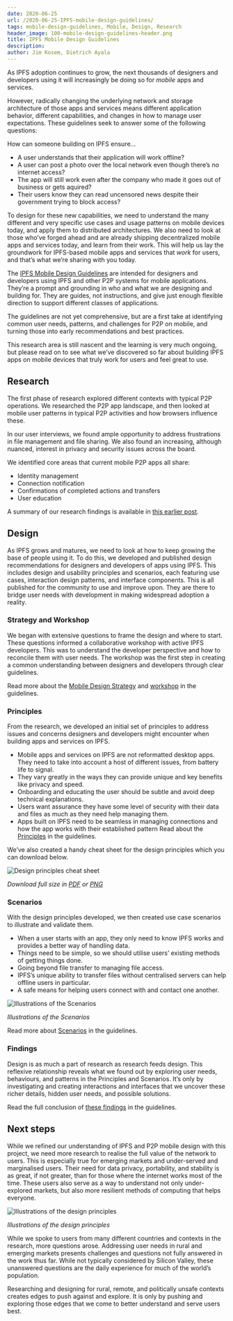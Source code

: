 ```yaml
---
date: 2020-06-25
url: /2020-06-25-IPFS-mobile-design-guidelines/
tags: mobile-design-guidelines, Mobile, Design, Research
header_image: 100-mobile-design-guidelines-header.png
title: IPFS Mobile Design Guidelines
description:
author: Jim Kosem, Dietrich Ayala
---
```


As IPFS adoption continues to grow, the next thousands of designers and developers using it will increasingly be doing so for _mobile_ apps and services.

However, radically changing the underlying network and storage architecture of those apps and services means different application behavior, different capabilities, and changes in how to manage user expectations. These guidelines seek to answer some of the following questions:

How can someone building on IPFS ensure...

- A user understands that their application will work offline?
- A user can post a photo over the local network even though there’s no internet access?
- The app will still work even after the company who made it goes out of business or gets aquired?
- Their users know they can read uncensored news despite their government trying to block access?

To design for these new capabilities, we need to understand the many different and very specific use cases and usage patterns on mobile devices today, and apply them to distributed architectures. We also need to look at those who’ve forged ahead and are already shipping decentralized mobile apps and services today, and learn from their work. This will help us lay the groundwork for IPFS-based mobile apps and services that _work_ for users, and that’s what we’re sharing with you today.

The [IPFS Mobile Design Guidelines](https://protocol-labs.gitbook.io/ipfs-mobile-design-guide/) are intended for designers and developers using IPFS and other P2P systems for mobile applications. They’re a prompt and grounding in who and what we are designing and building for. They are guides, not instructions, and give just enough flexible direction to support different classes of applications.

The guidelines are not yet comprehensive, but are a first take at identifying common user needs, patterns, and challenges for P2P on mobile, and turning those into early recommendations and best practices.

This research area is still nascent and the learning is very much ongoing, but please read on to see what we’ve discovered so far about building IPFS apps on mobile devices that truly work for users and feel great to use.

## Research

The first phase of research explored different contexts with typical P2P operations. We researched the P2P app landscape, and then looked at mobile user patterns in typical P2P activities and how browsers influence these.

In our user interviews, we found ample opportunity to address frustrations in file management and file sharing. We also found an increasing, although nuanced, interest in privacy and security issues across the board.

We identified core areas that current mobile P2P apps all share:

- Identity management
- Connection notification
- Confirmations of completed actions and transfers
- User education

A summary of our research findings is available in [this earlier post](https://blog.ipfs.io/2020-04-24-ipfs-mobile-design-research-findings/).

## Design

As IPFS grows and matures, we need to look at how to keep growing the base of people using it. To do this, we developed and published design recommendations for designers and developers of apps using IPFS. This includes design and usability principles and scenarios, each featuring use cases, interaction design patterns, and interface components. This is all published for the community to use and improve upon. They are there to bridge user needs with development in making widespread adoption a reality.

### Strategy and Workshop

We began with extensive questions to frame the design and where to start. These questions informed a collaborative workshop with active IPFS developers. This was to understand the developer perspective and how to reconcile them with user needs. The workshop was the first step in creating a common understanding between designers and developers through clear guidelines.

Read more about the [Mobile Design Strategy](https://protocol-labs.gitbook.io/ipfs-mobile-design-guide/design/design-strategy) and [workshop](https://protocol-labs.gitbook.io/ipfs-mobile-design-guide/design/design-workshop) in the guidelines.

### Principles

From the research, we developed an initial set of principles to address issues and concerns designers and developers might encounter when building apps and services on IPFS.

- Mobile apps and services on IPFS are not reformatted desktop apps. They need to take into account a host of different issues, from battery life to signal.
- They vary greatly in the ways they can provide unique and key benefits like privacy and speed.
- Onboarding and educating the user should be subtle and avoid deep technical explanations.
- Users want assurance they have some level of security with their data and files as much as they need help managing them.
- Apps built on IPFS need to be seamless in managing connections and how the app works with their established pattern
  Read about the [Principles](https://protocol-labs.gitbook.io/ipfs-mobile-design-guide/design/principles) in the guidelines.

We’ve also created a handy cheat sheet for the design principles which you can download below.

![Design principles cheat sheet](../100-mobile-design-guidelines/cheat-sheet-preview.png)

_Download full size in [PDF](../100-mobile-design-guidelines/cheat-sheet.pdf) or [PNG](../100-mobile-design-guidelines/cheat-sheet.png)_

### Scenarios

With the design principles developed, we then created use case scenarios to illustrate and validate them.

- When a user starts with an app, they only need to know IPFS works and provides a better way of handling data.
- Things need to be simple, so we should utilise users’ existing methods of getting things done.
- Going beyond file transfer to managing file access.
- IPFS’s unique ability to transfer files without centralised servers can help offline users in particular.
- A safe means for helping users connect with and contact one another.

![Illustrations of the Scenarios](../100-mobile-design-guidelines/scenarios.png)

_Illustrations of the Scenarios_

Read more about [Scenarios](https://protocol-labs.gitbook.io/ipfs-mobile-design-guide/design/scenarios) in the guidelines.

### Findings

Design is as much a part of research as research feeds design. This reflexive relationship reveals what we found out by exploring user needs, behaviours, and patterns in the Principles and Scenarios. It’s only by investigating and creating interactions and interfaces that we uncover these richer details, hidden user needs, and possible solutions.

Read the full conclusion of [these findings](https://protocol-labs.gitbook.io/ipfs-mobile-design-guide/design/findings) in the guidelines.

## Next steps

While we refined our understanding of IPFS and P2P mobile design with this project, we need more research to realise the full value of the network to users. This is especially true for emerging markets and under-served and marginalised users. Their need for data privacy, portability, and stability is as great, if not greater, than for those where the internet works most of the time. These users also serve as a way to understand not only under-explored markets, but also more resilient methods of computing that helps everyone.

![Illustrations of the design principles](../100-mobile-design-guidelines/principles.png)

_Illustrations of the design principles_

While we spoke to users from many different countries and contexts in the research, more questions arose. Addressing user needs in rural and emerging markets presents challenges and questions not fully answered in the work thus far. While not typically considered by Silicon Valley, these unanswered questions are the daily experience for much of the world’s population.

Researching and designing for rural, remote, and politically unsafe contexts creates edges to push against and explore. It is only by pushing and exploring those edges that we come to better understand and serve users best.
